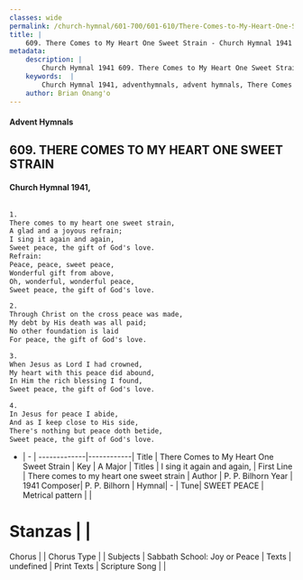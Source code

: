 ```yaml
---
classes: wide
permalink: /church-hymnal/601-700/601-610/There-Comes-to-My-Heart-One-Sweet-Strain/
title: |
    609. There Comes to My Heart One Sweet Strain - Church Hymnal 1941
metadata:
    description: |
        Church Hymnal 1941 609. There Comes to My Heart One Sweet Strain.  There comes to my heart one sweet strain,  A glad and a joyous 
    keywords:  |
        Church Hymnal 1941, adventhymnals, advent hymnals, There Comes to My Heart One Sweet Strain, There comes to my heart one sweet strain. I sing it again and again, 
    author: Brian Onang'o
---
```


#### Advent Hymnals
## 609. THERE COMES TO MY HEART ONE SWEET STRAIN
####  Church Hymnal 1941,

```txt

1.
There comes to my heart one sweet strain, 
A glad and a joyous refrain; 
I sing it again and again, 
Sweet peace, the gift of God's love. 
Refrain:
Peace, peace, sweet peace, 
Wonderful gift from above, 
Oh, wonderful, wonderful peace, 
Sweet peace, the gift of God's love. 

2.
Through Christ on the cross peace was made, 
My debt by His death was all paid; 
No other foundation is laid 
For peace, the gift of God's love. 

3.
When Jesus as Lord I had crowned, 
My heart with this peace did abound, 
In Him the rich blessing I found, 
Sweet peace, the gift of God's love. 

4.
In Jesus for peace I abide, 
And as I keep close to His side, 
There's nothing but peace doth betide, 
Sweet peace, the gift of God's love.

```

- |   -  |
-------------|------------|
Title | There Comes to My Heart One Sweet Strain |
Key | A Major |
Titles | I sing it again and again,  |
First Line | There comes to my heart one sweet strain |
Author | P. P. Bilhorn
Year | 1941
Composer| P. P. Bilhorn |
Hymnal|  - |
Tune| SWEET PEACE |
Metrical pattern | |
# Stanzas |  |
Chorus |  |
Chorus Type |  |
Subjects | Sabbath School: Joy or Peace |
Texts | undefined |
Print Texts | 
Scripture Song |  |
    
